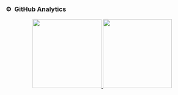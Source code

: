 ### ⚙️ &nbsp;GitHub Analytics

<p align="center">
<a href="https://github.com/gertzMan">
  <img height="180em" src="https://github-readme-stats-eight-theta.vercel.app/api?username=palmerusaf&show_icons=true&theme=algolia&include_all_commits=true&count_private=true"/>
  <img height="180em" src="https://github-readme-stats-eight-theta.vercel.app/api/top-langs/?username=palmerusaf&layout=compact&langs_count=8&theme=algolia"/>
</a>
</p>
